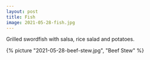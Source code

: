 ```yaml
---
layout: post
title: Fish
image: 2021-05-28-fish.jpg
---
```


Grilled swordfish with salsa, rice salad and potatoes.

<!--more-->

{% picture "2021-05-28-beef-stew.jpg", "Beef Stew" %}


